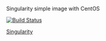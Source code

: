Singularity simple image with CentOS

[![Build Status](https://travis-ci.org/robermorales/singularity-hello-centos.svg?branch=master)](https://travis-ci.org/robermorales/singularity-hello-centos)

[Singularity](https://github.com/singularityware/singularity)
